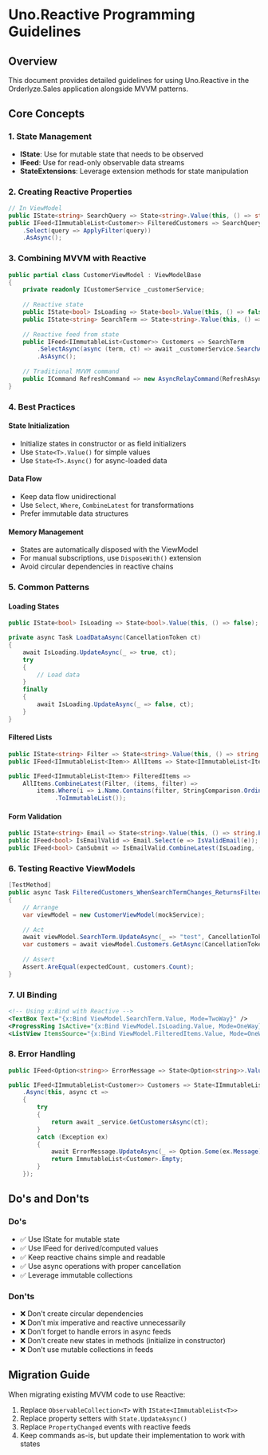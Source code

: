 # Uno.Reactive Programming Guidelines

## Overview
This document provides detailed guidelines for using Uno.Reactive in the Orderlyze.Sales application alongside MVVM patterns.

## Core Concepts

### 1. State Management
- **IState<T>**: Use for mutable state that needs to be observed
- **IFeed<T>**: Use for read-only observable data streams
- **StateExtensions**: Leverage extension methods for state manipulation

### 2. Creating Reactive Properties

```csharp
// In ViewModel
public IState<string> SearchQuery => State<string>.Value(this, () => string.Empty);
public IFeed<IImmutableList<Customer>> FilteredCustomers => SearchQuery
    .Select(query => ApplyFilter(query))
    .AsAsync();
```

### 3. Combining MVVM with Reactive

```csharp
public partial class CustomerViewModel : ViewModelBase
{
    private readonly ICustomerService _customerService;
    
    // Reactive state
    public IState<bool> IsLoading => State<bool>.Value(this, () => false);
    public IState<string> SearchTerm => State<string>.Value(this, () => string.Empty);
    
    // Reactive feed from state
    public IFeed<IImmutableList<Customer>> Customers => SearchTerm
        .SelectAsync(async (term, ct) => await _customerService.SearchAsync(term, ct))
        .AsAsync();
    
    // Traditional MVVM command
    public ICommand RefreshCommand => new AsyncRelayCommand(RefreshAsync);
}
```

### 4. Best Practices

#### State Initialization
- Initialize states in constructor or as field initializers
- Use `State<T>.Value()` for simple values
- Use `State<T>.Async()` for async-loaded data

#### Data Flow
- Keep data flow unidirectional
- Use `Select`, `Where`, `CombineLatest` for transformations
- Prefer immutable data structures

#### Memory Management
- States are automatically disposed with the ViewModel
- For manual subscriptions, use `DisposeWith()` extension
- Avoid circular dependencies in reactive chains

### 5. Common Patterns

#### Loading States
```csharp
public IState<bool> IsLoading => State<bool>.Value(this, () => false);

private async Task LoadDataAsync(CancellationToken ct)
{
    await IsLoading.UpdateAsync(_ => true, ct);
    try
    {
        // Load data
    }
    finally
    {
        await IsLoading.UpdateAsync(_ => false, ct);
    }
}
```

#### Filtered Lists
```csharp
public IState<string> Filter => State<string>.Value(this, () => string.Empty);
public IFeed<IImmutableList<Item>> AllItems => State<IImmutableList<Item>>.Async(this, LoadItemsAsync);

public IFeed<IImmutableList<Item>> FilteredItems => 
    AllItems.CombineLatest(Filter, (items, filter) => 
        items.Where(i => i.Name.Contains(filter, StringComparison.OrdinalIgnoreCase))
             .ToImmutableList());
```

#### Form Validation
```csharp
public IState<string> Email => State<string>.Value(this, () => string.Empty);
public IFeed<bool> IsEmailValid => Email.Select(e => IsValidEmail(e));
public IFeed<bool> CanSubmit => IsEmailValid.CombineLatest(IsLoading, (valid, loading) => valid && !loading);
```

### 6. Testing Reactive ViewModels

```csharp
[TestMethod]
public async Task FilteredCustomers_WhenSearchTermChanges_ReturnsFilteredResults()
{
    // Arrange
    var viewModel = new CustomerViewModel(mockService);
    
    // Act
    await viewModel.SearchTerm.UpdateAsync(_ => "test", CancellationToken.None);
    var customers = await viewModel.Customers.GetAsync(CancellationToken.None);
    
    // Assert
    Assert.AreEqual(expectedCount, customers.Count);
}
```

### 7. UI Binding

```xml
<!-- Using x:Bind with Reactive -->
<TextBox Text="{x:Bind ViewModel.SearchTerm.Value, Mode=TwoWay}" />
<ProgressRing IsActive="{x:Bind ViewModel.IsLoading.Value, Mode=OneWay}" />
<ListView ItemsSource="{x:Bind ViewModel.FilteredItems.Value, Mode=OneWay}" />
```

### 8. Error Handling

```csharp
public IFeed<Option<string>> ErrorMessage => State<Option<string>>.Value(this, () => Option<string>.None());

public IFeed<IImmutableList<Customer>> Customers => State<IImmutableList<Customer>>
    .Async(this, async ct =>
    {
        try
        {
            return await _service.GetCustomersAsync(ct);
        }
        catch (Exception ex)
        {
            await ErrorMessage.UpdateAsync(_ => Option.Some(ex.Message), ct);
            return ImmutableList<Customer>.Empty;
        }
    });
```

## Do's and Don'ts

### Do's
- ✅ Use IState for mutable state
- ✅ Use IFeed for derived/computed values
- ✅ Keep reactive chains simple and readable
- ✅ Use async operations with proper cancellation
- ✅ Leverage immutable collections

### Don'ts
- ❌ Don't create circular dependencies
- ❌ Don't mix imperative and reactive unnecessarily
- ❌ Don't forget to handle errors in async feeds
- ❌ Don't create new states in methods (initialize in constructor)
- ❌ Don't use mutable collections in feeds

## Migration Guide

When migrating existing MVVM code to use Reactive:

1. Replace `ObservableCollection<T>` with `IState<IImmutableList<T>>`
2. Replace property setters with `State.UpdateAsync()`
3. Replace `PropertyChanged` events with reactive feeds
4. Keep commands as-is, but update their implementation to work with states